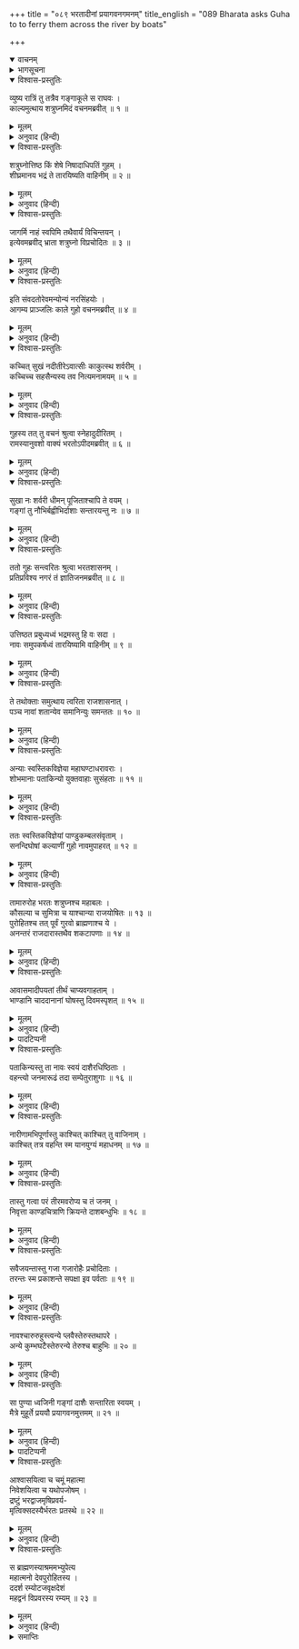 +++
title = "०८९ भरतादीनां प्रयागवनगमनम्"
title_english = "089 Bharata asks Guha to to ferry them across the river by boats"

+++
<details open><summary>वाचनम्</summary>
<div caption="श्रीराम-हरिसीताराममूर्ति-घनपाठिभ्यां वचनम्" class="audioEmbed" src="https://archive.org/download/Ramayana-recitation-Sriram-harisItArAmamUrti-Ghanapaati-v2/Kanda_2/Kanda_2_AYK-089-Bharathaa_Deenam_Prayaga_Vanagamanam.mp3"></div>
</details>

<details><summary>भागसूचना</summary>

89. भरतका सेनासहित गङ्गापार करके भरद्वाजके आश्रमपर जाना
</details>

<details open><summary>विश्वास-प्रस्तुतिः</summary>

व्युष्य रात्रिं तु तत्रैव गङ्गाकूले स राघवः ।  
काल्यमुत्थाय शत्रुघ्नमिदं वचनमब्रवीत् ॥ १ ॥
</details>

<details><summary>मूलम्</summary>

व्युष्य रात्रिं तु तत्रैव गङ्गाकूले स राघवः ।  
काल्यमुत्थाय शत्रुघ्नमिदं वचनमब्रवीत् ॥ १ ॥
</details>

<details><summary>अनुवाद (हिन्दी)</summary>

शृङ्गवेरपुरमें ही गङ्गाके तटपर रात्रि बिताकर रघुकुलनन्दन भरत प्रातःकाल उठे और शत्रुघ्नसे इस प्रकार बोले— ॥ १ ॥
</details>

<details open><summary>विश्वास-प्रस्तुतिः</summary>

शत्रुघ्नोत्तिष्ठ किं शेषे निषादाधिपतिं गुहम् ।  
शीघ्रमानय भद्रं ते तारयिष्यति वाहिनीम् ॥ २ ॥
</details>

<details><summary>मूलम्</summary>

शत्रुघ्नोत्तिष्ठ किं शेषे निषादाधिपतिं गुहम् ।  
शीघ्रमानय भद्रं ते तारयिष्यति वाहिनीम् ॥ २ ॥
</details>

<details><summary>अनुवाद (हिन्दी)</summary>

‘शत्रुघ्न! उठो, क्या सो रहे हो । तुम्हारा कल्याण हो, तुम निषादराज गुहको शीघ्र बुला लाओ, वही हमें गङ्गाके पार उतारेगा’ ॥ २ ॥
</details>

<details open><summary>विश्वास-प्रस्तुतिः</summary>

जागर्मि नाहं स्वपिमि तथैवार्यं विचिन्तयन् ।  
इत्येवमब्रवीद् भ्राता शत्रुघ्नो विप्रचोदितः ॥ ३ ॥
</details>

<details><summary>मूलम्</summary>

जागर्मि नाहं स्वपिमि तथैवार्यं विचिन्तयन् ।  
इत्येवमब्रवीद् भ्राता शत्रुघ्नो विप्रचोदितः ॥ ३ ॥
</details>

<details><summary>अनुवाद (हिन्दी)</summary>

उनसे इस प्रकार प्रेरित होनेपर शत्रुघ्नने कहा—‘भैया! मैं भी आपकी ही भाँति आर्य श्रीरामका चिन्तन करता हुआ जाग रहा हूँ, सोता नहीं हूँ’ ॥ ३ ॥
</details>

<details open><summary>विश्वास-प्रस्तुतिः</summary>

इति संवदतोरेवमन्योन्यं नरसिंहयोः ।  
आगम्य प्राञ्जलिः काले गुहो वचनमब्रवीत् ॥ ४ ॥
</details>

<details><summary>मूलम्</summary>

इति संवदतोरेवमन्योन्यं नरसिंहयोः ।  
आगम्य प्राञ्जलिः काले गुहो वचनमब्रवीत् ॥ ४ ॥
</details>

<details><summary>अनुवाद (हिन्दी)</summary>

वे दोनों पुरुषसिंह जब इस प्रकार परस्पर बातचीत कर रहे थे, उसी समय गुह उपयुक्त वेलामें आ पहुँचा और हाथ जोड़कर बोला— ॥ ४ ॥
</details>

<details open><summary>विश्वास-प्रस्तुतिः</summary>

कच्चित् सुखं नदीतीरेऽवात्सीः काकुत्स्थ शर्वरीम् ।  
कच्चिच्च सहसैन्यस्य तव नित्यमनामयम् ॥ ५ ॥
</details>

<details><summary>मूलम्</summary>

कच्चित् सुखं नदीतीरेऽवात्सीः काकुत्स्थ शर्वरीम् ।  
कच्चिच्च सहसैन्यस्य तव नित्यमनामयम् ॥ ५ ॥
</details>

<details><summary>अनुवाद (हिन्दी)</summary>

‘ककुत्स्थकूलभूषण भरतजी! इस नदीके तटपर आप रातमें सुखसे रहे हैं न? सेनासहित आपको यहाँ कोई कष्ट तो नहीं हुआ है? आप सर्वथा नीरोग हैं न?’ ॥
</details>

<details open><summary>विश्वास-प्रस्तुतिः</summary>

गुहस्य तत् तु वचनं श्रुत्वा स्नेहादुदीरितम् ।  
रामस्यानुवशो वाक्यं भरतोऽपीदमब्रवीत् ॥ ६ ॥
</details>

<details><summary>मूलम्</summary>

गुहस्य तत् तु वचनं श्रुत्वा स्नेहादुदीरितम् ।  
रामस्यानुवशो वाक्यं भरतोऽपीदमब्रवीत् ॥ ६ ॥
</details>

<details><summary>अनुवाद (हिन्दी)</summary>

गुहके स्नेहपूर्वक कहे गये इस वचनको सुनकर श्रीरामके अधीन रहनेवाले भरतने यों कहा— ॥ ६ ॥
</details>

<details open><summary>विश्वास-प्रस्तुतिः</summary>

सुखा नः शर्वरी धीमन् पूजिताश्चापि ते वयम् ।  
गङ्गां तु नौभिर्बह्वीभिर्दाशाः सन्तारयन्तु नः ॥ ७ ॥
</details>

<details><summary>मूलम्</summary>

सुखा नः शर्वरी धीमन् पूजिताश्चापि ते वयम् ।  
गङ्गां तु नौभिर्बह्वीभिर्दाशाः सन्तारयन्तु नः ॥ ७ ॥
</details>

<details><summary>अनुवाद (हिन्दी)</summary>

‘बुद्धिमान् निषादराज! हम सब लोगोंकी रात बड़े सुखसे बीती है । तुमने हमारा बड़ा सत्कार किया । अब ऐसी व्यवस्था करो, जिससे तुम्हारे मल्लाह बहुत-सी नौकाओंद्वारा हमें गङ्गाके पार उतार दें’ ॥ ७ ॥
</details>

<details open><summary>विश्वास-प्रस्तुतिः</summary>

ततो गुहः सन्त्वरितः श्रुत्वा भरतशासनम् ।  
प्रतिप्रविश्य नगरं तं ज्ञातिजनमब्रवीत् ॥ ८ ॥
</details>

<details><summary>मूलम्</summary>

ततो गुहः सन्त्वरितः श्रुत्वा भरतशासनम् ।  
प्रतिप्रविश्य नगरं तं ज्ञातिजनमब्रवीत् ॥ ८ ॥
</details>

<details><summary>अनुवाद (हिन्दी)</summary>

भरतका यह आदेश सुनकर गुह तुरंत अपने नगरमें गया और भाई-बन्धुओंसे बोला— ॥ ८ ॥
</details>

<details open><summary>विश्वास-प्रस्तुतिः</summary>

उत्तिष्ठत प्रबुध्यध्वं भद्रमस्तु हि वः सदा ।  
नावः समुपकर्षध्वं तारयिष्यामि वाहिनीम् ॥ ९ ॥
</details>

<details><summary>मूलम्</summary>

उत्तिष्ठत प्रबुध्यध्वं भद्रमस्तु हि वः सदा ।  
नावः समुपकर्षध्वं तारयिष्यामि वाहिनीम् ॥ ९ ॥
</details>

<details><summary>अनुवाद (हिन्दी)</summary>

‘उठो, जागो, सदा तुम्हारा कल्याण हो । नौकाओंको खींचकर घाटपर ले आओ । भरतकी सेनाको गङ्गाजीके पार उतारूँगा’ ॥ ९ ॥
</details>

<details open><summary>विश्वास-प्रस्तुतिः</summary>

ते तथोक्ताः समुत्थाय त्वरिता राजशासनात् ।  
पञ्च नावां शतान्येव समानिन्युः समन्ततः ॥ १० ॥
</details>

<details><summary>मूलम्</summary>

ते तथोक्ताः समुत्थाय त्वरिता राजशासनात् ।  
पञ्च नावां शतान्येव समानिन्युः समन्ततः ॥ १० ॥
</details>

<details><summary>अनुवाद (हिन्दी)</summary>

गुहके इस प्रकार कहनेपर अपने राजाकी आज्ञासे सभी मल्लाह शीघ्र ही उठ खड़े हुए और चारों ओरसे पाँच सौ नौकाएँ एकत्र कर लाये ॥ १० ॥
</details>

<details open><summary>विश्वास-प्रस्तुतिः</summary>

अन्याः स्वस्तिकविज्ञेया महाघण्टाधरावराः ।  
शोभमानाः पताकिन्यो युक्तवाहाः सुसंहताः ॥ ११ ॥
</details>

<details><summary>मूलम्</summary>

अन्याः स्वस्तिकविज्ञेया महाघण्टाधरावराः ।  
शोभमानाः पताकिन्यो युक्तवाहाः सुसंहताः ॥ ११ ॥
</details>

<details><summary>अनुवाद (हिन्दी)</summary>

इन सबके अतिरिक्त कुछ स्वस्तिक नामसे प्रसिद्ध नौकाएँ थीं; जो स्वस्तिकके चिह्नोंसे अलंकृत होनेके कारण उन्हीं चिह्नोंसे पहचानी जाती थीं । उनपर ऐसी पताकाएँ फहरा रही थीं, जिनमें बड़ी-बड़ी घण्टियाँ लटक रही थीं । स्वर्ण आदिके बने हुए चित्रोंसे उन नौकाओंकी विशेष शोभा हो रही थी । उनमें नौका खेनेके लिये बहुत-से डाँड़ लगे हुए थे तथा चतुर नाविक उन्हें चलानेके लिये तैयार बैठे थे । वे सभी नौकाएँ बड़ी मजबूत बनी थीं ॥ ११ ॥
</details>

<details open><summary>विश्वास-प्रस्तुतिः</summary>

ततः स्वस्तिकविज्ञेयां पाण्डुकम्बलसंवृताम् ।  
सनन्दिघोषां कल्याणीं गुहो नावमुपाहरत् ॥ १२ ॥
</details>

<details><summary>मूलम्</summary>

ततः स्वस्तिकविज्ञेयां पाण्डुकम्बलसंवृताम् ।  
सनन्दिघोषां कल्याणीं गुहो नावमुपाहरत् ॥ १२ ॥
</details>

<details><summary>अनुवाद (हिन्दी)</summary>

उन्हींमेंसे एक कल्याणमयी नाव गुह स्वयं लेकर आया, जिसमें श्वेत कालीन बिछे हुए थे तथा उस स्वस्तिक नामवाली नावपर माङ्गलिक शब्द हो रहा था ॥ १२ ॥
</details>

<details open><summary>विश्वास-प्रस्तुतिः</summary>

तामारुरोह भरतः शत्रुघ्नश्च महाबलः ।  
कौसल्या च सुमित्रा च याश्चान्या राजयोषितः ॥ १३ ॥  
पुरोहितश्च तत् पूर्वं गुरवो ब्राह्मणाश्च ये ।  
अनन्तरं राजदारास्तथैव शकटापणाः ॥ १४ ॥
</details>

<details><summary>मूलम्</summary>

तामारुरोह भरतः शत्रुघ्नश्च महाबलः ।  
कौसल्या च सुमित्रा च याश्चान्या राजयोषितः ॥ १३ ॥  
पुरोहितश्च तत् पूर्वं गुरवो ब्राह्मणाश्च ये ।  
अनन्तरं राजदारास्तथैव शकटापणाः ॥ १४ ॥
</details>

<details><summary>अनुवाद (हिन्दी)</summary>

उसपर सबसे पहले पुरोहित, गुरु और ब्राह्मण बैठे । तत्पश्चात् उसपर भरत, महाबली शत्रुघ्न, कौसल्या, सुमित्रा, कैकेयी तथा राजा दशरथकी जो अन्य रानियाँ थीं, वे सब सवार हुईं । तदनन्तर राजपरिवारकी दूसरी स्त्रियाँ बैठीं । गाड़ियाँ तथा क्रय-विक्रयकी सामग्रियाँ दूसरी-दूसरी नावोंपर लादी गयीं ॥ १३-१४ ॥
</details>

<details open><summary>विश्वास-प्रस्तुतिः</summary>

आवासमादीपयतां तीर्थं चाप्यवगाहताम् ।  
भाण्डानि चाददानानां घोषस्तु दिवमस्पृशत् ॥ १५ ॥
</details>

<details><summary>मूलम्</summary>

आवासमादीपयतां तीर्थं चाप्यवगाहताम् ।  
भाण्डानि चाददानानां घोषस्तु दिवमस्पृशत् ॥ १५ ॥
</details>

<details><summary>अनुवाद (हिन्दी)</summary>

कुछ सैनिक बड़ी-बड़ी मशालें जलाकर* अपने खेमोंमें छूटी हुई वस्तुओंको सँभालने लगे । कुछ लोग शीघ्रतापूर्वक घाटपर उतरने लगे तथा बहुत-से सैनिक अपने-अपने सामानको ‘यह मेरा है, यह मेरा है’ इस तरह पहचानकर उठाने लगे । उस समय जो महान् कोलाहल मचा, वह आकाशमें गूँज उठा ॥ १५ ॥
</details>

<details><summary>पादटिप्पनी</summary>

* यहाँ ‘आवासमादीपयताम्’ का अर्थ कुछ टीकाकारोंने यह किया है कि ‘वे अपने आवासस्थानमें आग लगाने लगे । ‘आवश्यक वस्तुओंको लाद लेनेके बाद जो मामूली झोंपड़े और नगण्य वस्तुएँ शेष रह जाती हैं, उनमें छावनी उखाड़ते समय आग लगा देना—यह सेनाका धर्म बताया गया है । इसके दो रहस्य हैं, किसी शत्रुपक्षीय व्यक्तिके लिये अपना कोई निशान न छोड़ना—यह सैनिक नीति है । दूसरा यह है कि इस तरह आग लगाकर जानेसे विजय-लक्ष्मीकी प्राप्ति होती है—ऐसा उनका परम्परागत विश्वास है ।
</details>

<details open><summary>विश्वास-प्रस्तुतिः</summary>

पताकिन्यस्तु ता नावः स्वयं दाशैरधिष्ठिताः ।  
वहन्त्यो जनमारूढं तदा सम्पेतुराशुगाः ॥ १६ ॥
</details>

<details><summary>मूलम्</summary>

पताकिन्यस्तु ता नावः स्वयं दाशैरधिष्ठिताः ।  
वहन्त्यो जनमारूढं तदा सम्पेतुराशुगाः ॥ १६ ॥
</details>

<details><summary>अनुवाद (हिन्दी)</summary>

उन सभी नावोंपर पताकाएँ फहरा रही थीं । सबके ऊपर खेनेवाले कई मल्लाह बैठे थे । वे सब नौकाएँ उस समय चढ़े हुए मनुष्योंको तीव्रगतिसे पार ले जाने लगीं ॥ १६ ॥
</details>

<details open><summary>विश्वास-प्रस्तुतिः</summary>

नारीणामभिपूर्णास्तु काश्चित् काश्चित् तु वाजिनाम् ।  
काश्चित् तत्र वहन्ति स्म यानयुग्यं महाधनम् ॥ १७ ॥
</details>

<details><summary>मूलम्</summary>

नारीणामभिपूर्णास्तु काश्चित् काश्चित् तु वाजिनाम् ।  
काश्चित् तत्र वहन्ति स्म यानयुग्यं महाधनम् ॥ १७ ॥
</details>

<details><summary>अनुवाद (हिन्दी)</summary>

कितनी ही नौकाएँ केवल स्त्रियोंसे भरी थीं, कुछ नावोंपर घोड़े थे तथा कुछ नौकाएँ गाड़ियों, उनमें जोते जानेवाले घोड़े, खच्चर, बैल आदि वाहनों तथा बहुमूल्य रत्न आदिको ढो रही थीं ॥ १७ ॥
</details>

<details open><summary>विश्वास-प्रस्तुतिः</summary>

तास्तु गत्वा परं तीरमवरोप्य च तं जनम् ।  
निवृत्ता काण्डचित्राणि क्रियन्ते दाशबन्धुभिः ॥ १८ ॥
</details>

<details><summary>मूलम्</summary>

तास्तु गत्वा परं तीरमवरोप्य च तं जनम् ।  
निवृत्ता काण्डचित्राणि क्रियन्ते दाशबन्धुभिः ॥ १८ ॥
</details>

<details><summary>अनुवाद (हिन्दी)</summary>

वे दूसरे तटपर पहुँचकर वहाँ लोगोंको उतारकर जब लौटीं, उस समय मल्लाहबन्धु जलमें उनकी विचित्र गतियोंका प्रदर्शन करने लगे ॥ १८ ॥
</details>

<details open><summary>विश्वास-प्रस्तुतिः</summary>

सवैजयन्तास्तु गजा गजारोहैः प्रचोदिताः ।  
तरन्तः स्म प्रकाशन्ते सपक्षा इव पर्वताः ॥ १९ ॥
</details>

<details><summary>मूलम्</summary>

सवैजयन्तास्तु गजा गजारोहैः प्रचोदिताः ।  
तरन्तः स्म प्रकाशन्ते सपक्षा इव पर्वताः ॥ १९ ॥
</details>

<details><summary>अनुवाद (हिन्दी)</summary>

वैजयन्ती पताकाओंसे सुशोभित होनेवाले हाथी महावतोंसे प्रेरित होकर स्वयं ही नदी पार करने लगे । उस समय वे पंखधारी पर्वतोंके समान प्रतीत होते थे ॥
</details>

<details open><summary>विश्वास-प्रस्तुतिः</summary>

नावश्चारुरुहुस्त्वन्ये प्लवैस्तेरुस्तथापरे ।  
अन्ये कुम्भघटैस्तेरुरन्ये तेरुश्च बाहुभिः ॥ २० ॥
</details>

<details><summary>मूलम्</summary>

नावश्चारुरुहुस्त्वन्ये प्लवैस्तेरुस्तथापरे ।  
अन्ये कुम्भघटैस्तेरुरन्ये तेरुश्च बाहुभिः ॥ २० ॥
</details>

<details><summary>अनुवाद (हिन्दी)</summary>

कितने ही मनुष्य नावोंपर बैठे थे और कितने ही बाँस तथा तिनकोंसे बने हुए बेड़ोंपर सवार थे । कुछ लोग बड़े-बड़े कलशों, कुछ छोटे घड़ों और कुछ अपनी बाहुओंसे ही तैरकर पार हो रहे थे ॥ २० ॥
</details>

<details open><summary>विश्वास-प्रस्तुतिः</summary>

सा पुण्या ध्वजिनी गङ्गां दाशैः सन्तारिता स्वयम् ।  
मैत्रे मुहूर्ते प्रययौ प्रयागवनमुत्तमम् ॥ २१ ॥
</details>

<details><summary>मूलम्</summary>

सा पुण्या ध्वजिनी गङ्गां दाशैः सन्तारिता स्वयम् ।  
मैत्रे मुहूर्ते प्रययौ प्रयागवनमुत्तमम् ॥ २१ ॥
</details>

<details><summary>अनुवाद (हिन्दी)</summary>

इस प्रकार मल्लाहोंकी सहायतासे वह सारी पवित्र सेना गङ्गाके पार उतारी गयी । फिर वह स्वयं मैत्र* नामक मुहूर्तमें उत्तम प्रयागवनकी ओर प्रस्थित हो गयी ॥ २१ ॥
</details>

<details><summary>पादटिप्पनी</summary>

* दो-दो घड़ी (दण्ड) का एक मुहूर्त होता है । दिनमें कुल पंद्रह मुहूर्त बीतते हैं । इनमेंसे तीसरे मुहूर्तको ‘मैत्र’ कहते हैं । बृहस्पतिने पंद्रह मुहूर्तोंके नाम इस प्रकार गिनाये हैं—रौद्र, सार्प, मैत्र, पैत्र, वासव, आप्य, वैश्व, ब्राह्म, प्राज, ईश, ऐन्द्र, ऐन्द्राग्न, नैर्ऋत, वारुणार्यमण तथा भगी । जैसा कि वचन है—  
रौद्रः सार्पस्तथा मैत्रः पैत्रो वासव एव च ।  
आप्यो वैश्वस्तथा ब्राह्मः प्राजेशैन्द्रास्तथैव च ॥  
ऐन्द्राग्नो नैर्ऋतश्चैव वारुणार्यमणो भगी ।  
एतेऽह्नि क्रमशो ज्ञेया मुहूर्ता दश पश्च च ॥
</details>

<details open><summary>विश्वास-प्रस्तुतिः</summary>

आश्वासयित्वा च चमूं महात्मा  
निवेशयित्वा च यथोपजोषम् ।  
द्रष्टुं भरद्वाजमृषिप्रवर्य-  
मृत्विक्सदस्यैर्भरतः प्रतस्थे ॥ २२ ॥
</details>

<details><summary>मूलम्</summary>

आश्वासयित्वा च चमूं महात्मा  
निवेशयित्वा च यथोपजोषम् ।  
द्रष्टुं भरद्वाजमृषिप्रवर्य-  
मृत्विक्सदस्यैर्भरतः प्रतस्थे ॥ २२ ॥
</details>

<details><summary>अनुवाद (हिन्दी)</summary>

वहाँ पहुँचकर महात्मा भरत सेनाको सुखपूर्वक विश्रामकी आज्ञा दे उसे प्रयागवनमें ठहराकर स्वयं ऋत्विजों तथा राजसभाके सदस्योंके साथ ऋषिश्रेष्ठ भरद्वाजका दर्शन करनेके लिये गये ॥ २२ ॥
</details>

<details open><summary>विश्वास-प्रस्तुतिः</summary>

स ब्राह्मणस्याश्रममभ्युपेत्य  
महात्मनो देवपुरोहितस्य ।  
ददर्श रम्योटजवृक्षदेशं  
महद्वनं विप्रवरस्य रम्यम् ॥ २३ ॥
</details>

<details><summary>मूलम्</summary>

स ब्राह्मणस्याश्रममभ्युपेत्य  
महात्मनो देवपुरोहितस्य ।  
ददर्श रम्योटजवृक्षदेशं  
महद्वनं विप्रवरस्य रम्यम् ॥ २३ ॥
</details>

<details><summary>अनुवाद (हिन्दी)</summary>

देवपुरोहित महात्मा ब्राह्मण भरद्वाज मुनिके आश्रमपर पहुँचकर भरतने उन विप्रशिरोमणिके रमणीय एवं विशाल वनको देखा, जो मनोहर पर्णशालाओं तथा वृक्षावलियोंसे सुशोभित था ॥ २३ ॥
</details>

<details><summary>समाप्तिः</summary>

इत्यार्षे श्रीमद्रामायणे वाल्मीकीये आदिकाव्येऽयोध्याकाण्डे एकोननवतितमः सर्गः ॥ ८९ ॥  
इस प्रकार श्रीवाल्मीकिनिर्मित आर्षरामायण आदिकाव्यके अयोध्याकाण्डमें नवासीवाँ सर्ग पूरा हुआ ॥ ८९ ॥
</details>

